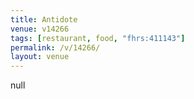 ```yaml
---
title: Antidote
venue: v14266
tags: [restaurant, food, "fhrs:411143"]
permalink: /v/14266/
layout: venue
---
```

null